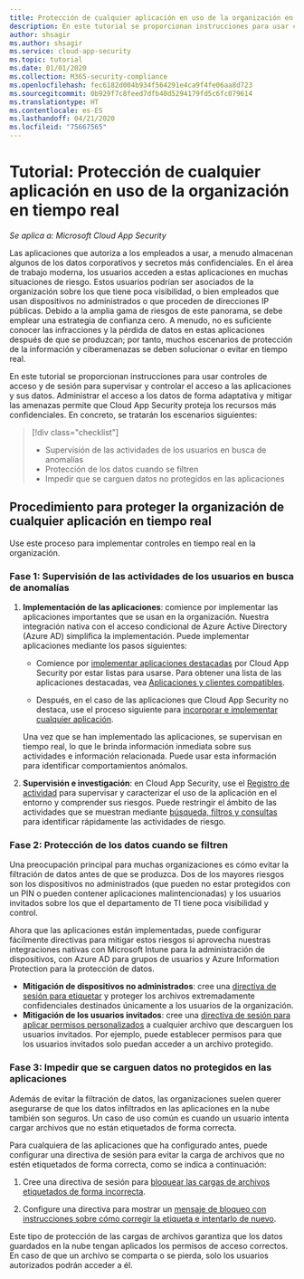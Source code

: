 ```yaml
---
title: Protección de cualquier aplicación en uso de la organización en tiempo real
description: En este tutorial se proporcionan instrucciones para usar controles de acceso y de sesión para supervisar y controlar el acceso a las aplicaciones y sus datos.
author: shsagir
ms.author: shsagir
ms.service: cloud-app-security
ms.topic: tutorial
ms.date: 01/01/2020
ms.collection: M365-security-compliance
ms.openlocfilehash: fec6182d004b934f564291e4ca9f4fe06aa8d723
ms.sourcegitcommit: 0b929f7c8feed7dfb40d5294179fd5c6fc079614
ms.translationtype: HT
ms.contentlocale: es-ES
ms.lasthandoff: 04/21/2020
ms.locfileid: "75667565"
---
```

# <a name="tutorial-protect-any-apps-in-use-in-your-organization-in-real-time"></a>Tutorial: Protección de cualquier aplicación en uso de la organización en tiempo real

*Se aplica a: Microsoft Cloud App Security*

Las aplicaciones que autoriza a los empleados a usar, a menudo almacenan algunos de los datos corporativos y secretos más confidenciales. En el área de trabajo moderna, los usuarios acceden a estas aplicaciones en muchas situaciones de riesgo. Estos usuarios podrían ser asociados de la organización sobre los que tiene poca visibilidad, o bien empleados que usan dispositivos no administrados o que proceden de direcciones IP públicas. Debido a la amplia gama de riesgos de este panorama, se debe emplear una estrategia de confianza cero. A menudo, no es suficiente conocer las infracciones y la pérdida de datos en estas aplicaciones después de que se produzcan; por tanto, muchos escenarios de protección de la información y ciberamenazas se deben solucionar o evitar en tiempo real.

En este tutorial se proporcionan instrucciones para usar controles de acceso y de sesión para supervisar y controlar el acceso a las aplicaciones y sus datos. Administrar el acceso a los datos de forma adaptativa y mitigar las amenazas permite que Cloud App Security proteja los recursos más confidenciales. En concreto, se tratarán los escenarios siguientes:

> [!div class="checklist"]
>
> * Supervisión de las actividades de los usuarios en busca de anomalías
> * Protección de los datos cuando se filtren
> * Impedir que se carguen datos no protegidos en las aplicaciones

## <a name="how-to-protect-your-organization-from-any-app-in-real-time"></a>Procedimiento para proteger la organización de cualquier aplicación en tiempo real

Use este proceso para implementar controles en tiempo real en la organización.

### <a name="phase-1-monitor-user-activities-for-anomalies"></a>Fase 1: Supervisión de las actividades de los usuarios en busca de anomalías

1. **Implementación de las aplicaciones**: comience por implementar las aplicaciones importantes que se usan en la organización. Nuestra integración nativa con el acceso condicional de Azure Active Directory (Azure AD) simplifica la implementación. Puede implementar aplicaciones mediante los pasos siguientes:

    * Comience por [implementar aplicaciones destacadas](proxy-intro-aad.md) por Cloud App Security por estar listas para usarse. Para obtener una lista de las aplicaciones destacadas, vea [Aplicaciones y clientes compatibles](proxy-intro-aad.md#supported-apps-and-clients).

    * Después, en el caso de las aplicaciones que Cloud App Security no destaca, use el proceso siguiente para [incorporar e implementar cualquier aplicación](proxy-deployment-any-app.md).

    Una vez que se han implementado las aplicaciones, se supervisan en tiempo real, lo que le brinda información inmediata sobre sus actividades e información relacionada. Puede usar esta información para identificar comportamientos anómalos.

1. **Supervisión e investigación**: en Cloud App Security, use el [Registro de actividad](activity-filters.md) para supervisar y caracterizar el uso de la aplicación en el entorno y comprender sus riesgos. Puede restringir el ámbito de las actividades que se muestran mediante [búsqueda, filtros y consultas](activity-filters-queries.md) para identificar rápidamente las actividades de riesgo.

### <a name="phase-2-protect-your-data-when-its-exfiltrated"></a>Fase 2: Protección de los datos cuando se filtren

Una preocupación principal para muchas organizaciones es cómo evitar la filtración de datos antes de que se produzca. Dos de los mayores riesgos son los dispositivos no administrados (que pueden no estar protegidos con un PIN o pueden contener aplicaciones malintencionadas) y los usuarios invitados sobre los que el departamento de TI tiene poca visibilidad y control.

Ahora que las aplicaciones están implementadas, puede configurar fácilmente directivas para mitigar estos riesgos si aprovecha nuestras integraciones nativas con Microsoft Intune para la administración de dispositivos, con Azure AD para grupos de usuarios y Azure Information Protection para la protección de datos.

* **Mitigación de dispositivos no administrados**: cree una [directiva de sesión para etiquetar](session-policy-aad.md#create-a-cloud-app-security-session-policy) y proteger los archivos extremadamente confidenciales destinados únicamente a los usuarios de la organización.
* **Mitigación de los usuarios invitados**: cree una [directiva de sesión para aplicar permisos personalizados](session-policy-aad.md#protect-download) a cualquier archivo que descarguen los usuarios invitados. Por ejemplo, puede establecer permisos para que los usuarios invitados solo puedan acceder a un archivo protegido.

### <a name="phase-3-prevent-unprotected-data-from-being-uploaded-to-your-apps"></a>Fase 3: Impedir que se carguen datos no protegidos en las aplicaciones

Además de evitar la filtración de datos, las organizaciones suelen querer asegurarse de que los datos infiltrados en las aplicaciones en la nube también son seguros. Un caso de uso común es cuando un usuario intenta cargar archivos que no están etiquetados de forma correcta.

Para cualquiera de las aplicaciones que ha configurado antes, puede configurar una directiva de sesión para evitar la carga de archivos que no estén etiquetados de forma correcta, como se indica a continuación:

1. Cree una directiva de sesión para [bloquear las cargas de archivos etiquetados de forma incorrecta](session-policy-aad.md#protect-upload).

1. Configure una directiva para mostrar un [mensaje de bloqueo con instrucciones sobre cómo corregir la etiqueta e intentarlo de nuevo](session-policy-aad.md#educate-protect).

Este tipo de protección de las cargas de archivos garantiza que los datos guardados en la nube tengan aplicados los permisos de acceso correctos. En caso de que un archivo se comparta o se pierda, solo los usuarios autorizados podrán acceder a él.
